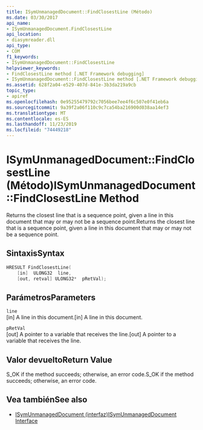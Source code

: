 ```yaml
---
title: ISymUnmanagedDocument::FindClosestLine (Método)
ms.date: 03/30/2017
api_name:
- ISymUnmanagedDocument.FindClosestLine
api_location:
- diasymreader.dll
api_type:
- COM
f1_keywords:
- ISymUnmanagedDocument::FindClosestLine
helpviewer_keywords:
- FindClosestLine method [.NET Framework debugging]
- ISymUnmanagedDocument::FindClosestLine method [.NET Framework debugging]
ms.assetid: 628f2a04-e529-407d-841e-3b3da219a9cb
topic_type:
- apiref
ms.openlocfilehash: 0e95255479792c7056bee7ee4f6c507e0f41eb6a
ms.sourcegitcommit: 9a39f2a06f110c9c7ca54ba216900d038aa14ef3
ms.translationtype: MT
ms.contentlocale: es-ES
ms.lasthandoff: 11/23/2019
ms.locfileid: "74449218"
---
```

# <a name="isymunmanageddocumentfindclosestline-method"></a><span data-ttu-id="3f4a0-102">ISymUnmanagedDocument::FindClosestLine (Método)</span><span class="sxs-lookup"><span data-stu-id="3f4a0-102">ISymUnmanagedDocument::FindClosestLine Method</span></span>
<span data-ttu-id="3f4a0-103">Returns the closest line that is a sequence point, given a line in this document that may or may not be a sequence point.</span><span class="sxs-lookup"><span data-stu-id="3f4a0-103">Returns the closest line that is a sequence point, given a line in this document that may or may not be a sequence point.</span></span>  
  
## <a name="syntax"></a><span data-ttu-id="3f4a0-104">Sintaxis</span><span class="sxs-lookup"><span data-stu-id="3f4a0-104">Syntax</span></span>  
  
```cpp  
HRESULT FindClosestLine(  
    [in]  ULONG32  line,  
    [out, retval] ULONG32*  pRetVal);  
```  
  
## <a name="parameters"></a><span data-ttu-id="3f4a0-105">Parámetros</span><span class="sxs-lookup"><span data-stu-id="3f4a0-105">Parameters</span></span>  
 `line`  
 <span data-ttu-id="3f4a0-106">[in] A line in this document.</span><span class="sxs-lookup"><span data-stu-id="3f4a0-106">[in] A line in this document.</span></span>  
  
 `pRetVal`  
 <span data-ttu-id="3f4a0-107">[out] A pointer to a variable that receives the line.</span><span class="sxs-lookup"><span data-stu-id="3f4a0-107">[out] A pointer to a variable that receives the line.</span></span>  
  
## <a name="return-value"></a><span data-ttu-id="3f4a0-108">Valor devuelto</span><span class="sxs-lookup"><span data-stu-id="3f4a0-108">Return Value</span></span>  
 <span data-ttu-id="3f4a0-109">S_OK if the method succeeds; otherwise, an error code.</span><span class="sxs-lookup"><span data-stu-id="3f4a0-109">S_OK if the method succeeds; otherwise, an error code.</span></span>  
  
## <a name="see-also"></a><span data-ttu-id="3f4a0-110">Vea también</span><span class="sxs-lookup"><span data-stu-id="3f4a0-110">See also</span></span>

- [<span data-ttu-id="3f4a0-111">ISymUnmanagedDocument (interfaz)</span><span class="sxs-lookup"><span data-stu-id="3f4a0-111">ISymUnmanagedDocument Interface</span></span>](../../../../docs/framework/unmanaged-api/diagnostics/isymunmanageddocument-interface.md)
